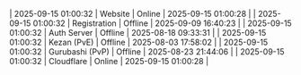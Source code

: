 | 2025-09-15 01:00:32 | Website | Online | 2025-09-15 01:00:28 |
| 2025-09-15 01:00:32 | Registration | Offline | 2025-09-09 16:40:23 |
| 2025-09-15 01:00:32 | Auth Server | Offline | 2025-08-18 09:33:31 |
| 2025-09-15 01:00:32 | Kezan (PvE) | Offline | 2025-08-03 17:58:02 |
| 2025-09-15 01:00:32 | Gurubashi (PvP) | Offline | 2025-08-23 21:44:06 |
| 2025-09-15 01:00:32 | Cloudflare | Online | 2025-09-15 01:00:28 |
